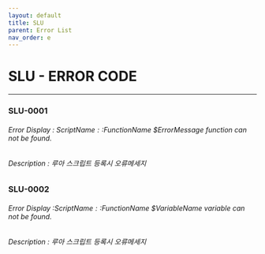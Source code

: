 ```yaml
---
layout: default
title: SLU
parent: Error List
nav_order: e
---
```

# SLU - ERROR CODE

---

### SLU-0001

###### Error Display : $ScriptName::$FunctionName $ErrorMessage function can not be found.

###### Description : 루아 스크립트 등록시 오류메세지

### SLU-0002

###### Error Display :$ScriptName::$FunctionName $VariableName variable can not be found.

###### Description : 루아 스크립트 등록시 오류메세지



